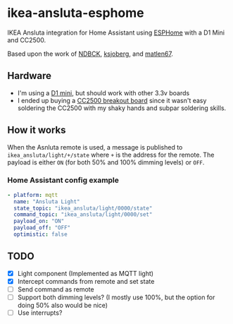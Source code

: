 # ikea-ansluta-esphome
IKEA Ansluta integration for Home Assistant using [ESPHome](https://esphome.io) with a D1 Mini and CC2500.

Based upon the work of [NDBCK](https://github.com/NDBCK/Ansluta-Remote-Controller), [ksjoberg](https://github.com/ksjoberg/ikea-ansluta-bridge), and [matlen67](https://github.com/matlen67/ansluta-control).

## Hardware
- I'm using a [D1 mini](https://docs.wemos.cc/en/latest/d1/d1_mini.html), but should work with other 3.3v boards
- I ended up buying a [CC2500 breakout board](https://www.ebay.co.uk/itm/CC2500-2-4GHz-Module-on-Breakout-Board-with-0-1-Header-Pins-UK-Stock-/262966744730) since it wasn't easy soldering the CC2500 with my shaky hands and subpar soldering skills.

## How it works
When the Asnluta remote is used, a message is published to `ikea_ansluta/light/+/state` where `+` is the address for the remote. The payload is either `ON` (for both 50% and 100% dimming levels) or `OFF`.

### Home Assistant config example
```yaml
- platform: mqtt
  name: "Ansluta Light"
  state_topic: "ikea_ansluta/light/0000/state"
  command_topic: "ikea_ansluta/light/0000/set"
  payload_on: "ON"
  payload_off: "OFF"
  optimistic: false
```

## TODO
- [X] Light component (Implemented as MQTT light)
- [X] Intercept commands from remote and set state
- [ ] Send command as remote
- [ ] Support both dimming levels? (I mostly use 100%, but the option for doing 50% also would be nice)
- [ ] Use interrupts?
